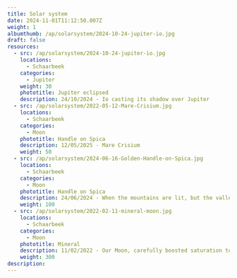 ```yaml
---
title: Solar system
date: 2024-11-01T11:12:50.007Z
weight: 1
albumthumb: /ap/solarsystem/2024-10-24-jupiter-io.jpg
draft: false
resources:
  - src: /ap/solarsystem/2024-10-24-jupiter-io.jpg
    locations:
      - Schaarbeek
    categories:
      - Jupiter
    weight: 30
    phototitle: Jupiter eclipsed
    description: 24/10/2024 - Io casting its shadow over Jupiter 
  - src: /ap/solarsystem/2022-05-12-Mare-Crisium.jpg
    locations:
      - Schaarbeek
    categories:
      - Moon
    phototitle: Handle on Spica
    description: 12/05/2025 - Mare Crisium 
    weight: 50
  - src: /ap/solarsystem/2024-06-16-Golden-Handle-on-Spica.jpg
    locations:
      - Schaarbeek
    categories:
      - Moon
    phototitle: Handle on Spica
    description: 24/06/2024 - When the mountains are lit, but the valley is not. 
    weight: 100
  - src: /ap/solarsystem/2022-02-11-mineral-moon.jpg
    locations:
      - Schaarbeek
    categories:
      - Moon
    phototitle: Mineral
    description: 11/02/2022 - Our Moon, carefully boosted saturation to reveal its mineral properties.
    weight: 300
description: 
---
```

